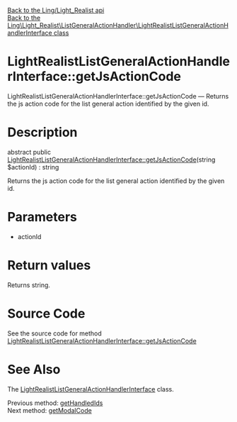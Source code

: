 [Back to the Ling/Light_Realist api](https://github.com/lingtalfi/Light_Realist/blob/master/doc/api/Ling/Light_Realist.md)<br>
[Back to the Ling\Light_Realist\ListGeneralActionHandler\LightRealistListGeneralActionHandlerInterface class](https://github.com/lingtalfi/Light_Realist/blob/master/doc/api/Ling/Light_Realist/ListGeneralActionHandler/LightRealistListGeneralActionHandlerInterface.md)


LightRealistListGeneralActionHandlerInterface::getJsActionCode
================



LightRealistListGeneralActionHandlerInterface::getJsActionCode — Returns the js action code for the list general action identified by the given id.




Description
================


abstract public [LightRealistListGeneralActionHandlerInterface::getJsActionCode](https://github.com/lingtalfi/Light_Realist/blob/master/doc/api/Ling/Light_Realist/ListGeneralActionHandler/LightRealistListGeneralActionHandlerInterface/getJsActionCode.md)(string $actionId) : string




Returns the js action code for the list general action identified by the given id.




Parameters
================


- actionId

    


Return values
================

Returns string.








Source Code
===========
See the source code for method [LightRealistListGeneralActionHandlerInterface::getJsActionCode](https://github.com/lingtalfi/Light_Realist/blob/master/ListGeneralActionHandler/LightRealistListGeneralActionHandlerInterface.php#L27-L27)


See Also
================

The [LightRealistListGeneralActionHandlerInterface](https://github.com/lingtalfi/Light_Realist/blob/master/doc/api/Ling/Light_Realist/ListGeneralActionHandler/LightRealistListGeneralActionHandlerInterface.md) class.

Previous method: [getHandledIds](https://github.com/lingtalfi/Light_Realist/blob/master/doc/api/Ling/Light_Realist/ListGeneralActionHandler/LightRealistListGeneralActionHandlerInterface/getHandledIds.md)<br>Next method: [getModalCode](https://github.com/lingtalfi/Light_Realist/blob/master/doc/api/Ling/Light_Realist/ListGeneralActionHandler/LightRealistListGeneralActionHandlerInterface/getModalCode.md)<br>

